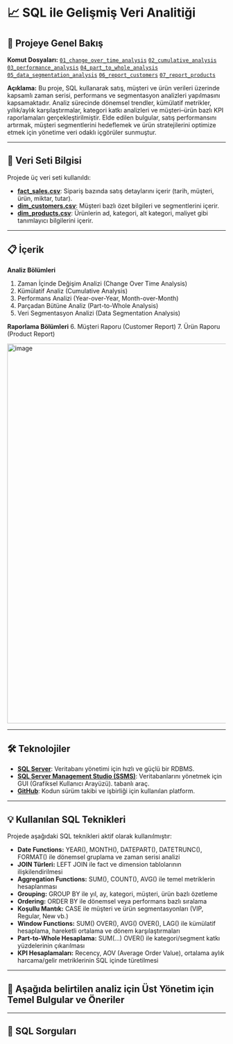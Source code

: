 # 📈 SQL ile Gelişmiş Veri Analitiği

## 🚀 Projeye Genel Bakış

**Komut Dosyaları:** 
[`01_change_over_time_analysis`](scripts/07_change_over_time_analysis.sql)
[`02_cumulative_analysis`](scripts/08_cumulative_analysis.sql)
[`03_performance_analysis`](scripts/09_performance_analysis.sql)
[`04_part_to_whole_analysis`](scripts/10_part_to_whole_analysis.sql)
[`05_data_segmentation_analysis`](scripts/11_data_segmentation_analysis.sql)
[`06_report_customers`](scripts/12_report_customers.sql)
[`07_report_products`](scripts/13_report_products.sql)


**Açıklama:** Bu proje, SQL kullanarak satış, müşteri ve ürün verileri üzerinde kapsamlı zaman serisi, performans ve segmentasyon analizleri yapılmasını kapsamaktadır.
Analiz sürecinde dönemsel trendler, kümülatif metrikler, yıllık/aylık karşılaştırmalar, kategori katkı analizleri ve müşteri–ürün bazlı KPI raporlamaları gerçekleştirilmiştir.
Elde edilen bulgular, satış performansını artırmak, müşteri segmentlerini hedeflemek ve ürün stratejilerini optimize etmek için yönetime veri odaklı içgörüler sunmuştur.

---

## 📂 Veri Seti Bilgisi

Projede üç veri seti kullanıldı:  

- [**fact_sales.csv**](csv-files/gold.fact_sales.csv): Sipariş bazında satış detaylarını içerir (tarih, müşteri, ürün, miktar, tutar).  
- [**dim_customers.csv**](csv-files/gold.dim_customers.csv): Müşteri bazlı özet bilgileri ve segmentlerini içerir.  
- [**dim_products.csv**](csv-files/gold.dim_products.csv): Ürünlerin ad, kategori, alt kategori, maliyet gibi tanımlayıcı bilgilerini içerir.


---

## 📋 İçerik

**Analiz Bölümleri**
1. Zaman İçinde Değişim Analizi (Change Over Time Analysis)
2. Kümülatif Analiz (Cumulative Analysis)
3. Performans Analizi (Year-over-Year, Month-over-Month)
4. Parçadan Bütüne Analiz (Part-to-Whole Analysis)
5. Veri Segmentasyon Analizi (Data Segmentation Analysis)

**Raporlama Bölümleri**
6. Müşteri Raporu (Customer Report)
7. Ürün Raporu (Product Report)


<img width="1312" height="874" alt="image" src="https://github.com/user-attachments/assets/63a62274-b00b-4e36-94f9-a53826488cbb" />

---

## 🛠 Teknolojiler

- [**SQL Server**](https://www.microsoft.com/en-us/sql-server/sql-server-downloads): Veritabanı yönetimi için hızlı ve güçlü bir RDBMS.  
- [**SQL Server Management Studio (SSMS)**](https://learn.microsoft.com/en-us/sql/ssms/download-sql-server-management-studio-ssms): Veritabanlarını yönetmek için GUI (Grafiksel Kullanıcı Arayüzü). tabanlı araç.  
- [**GitHub**](https://github.com): Kodun sürüm takibi ve işbirliği için kullanılan platform.

---

## 💡 Kullanılan SQL Teknikleri

Projede aşağıdaki SQL teknikleri aktif olarak kullanılmıştır:

- **Date Functions:** YEAR(), MONTH(), DATEPART(), DATETRUNC(), FORMAT() ile dönemsel gruplama ve zaman serisi analizi
- **JOIN Türleri:** LEFT JOIN ile fact ve dimension tablolarının ilişkilendirilmesi
- **Aggregation Functions:** SUM(), COUNT(), AVG() ile temel metriklerin hesaplanması
- **Grouping:** GROUP BY ile yıl, ay, kategori, müşteri, ürün bazlı özetleme
- **Ordering:** ORDER BY ile dönemsel veya performans bazlı sıralama
- **Koşullu Mantık:** CASE ile müşteri ve ürün segmentasyonları (VIP, Regular, New vb.)
- **Window Functions:** SUM() OVER(), AVG() OVER(), LAG() ile kümülatif hesaplama, hareketli ortalama ve dönem karşılaştırmaları
- **Part-to-Whole Hesaplama:** SUM(...) OVER() ile kategori/segment katkı yüzdelerinin çıkarılması
- **KPI Hesaplamaları:** Recency, AOV (Average Order Value), ortalama aylık harcama/gelir metriklerinin SQL içinde türetilmesi

---

## 📌 Aşağıda belirtilen analiz için Üst Yönetim için Temel Bulgular ve Öneriler






---

## 📜 SQL Sorguları









